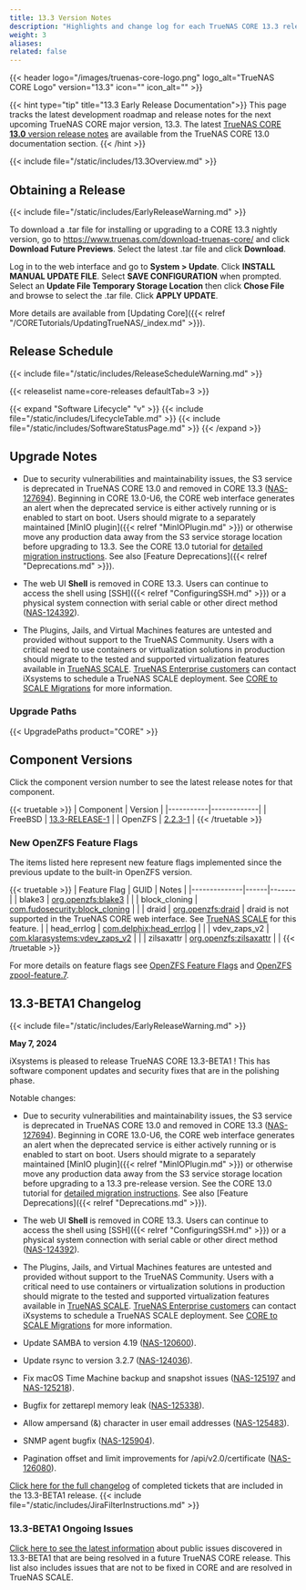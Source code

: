 ```yaml
---
title: 13.3 Version Notes
description: "Highlights and change log for each TrueNAS CORE 13.3 release."
weight: 3
aliases:
related: false
---
```


{{< header logo="/images/truenas-core-logo.png" logo_alt="TrueNAS CORE Logo" version="13.3" icon="" icon_alt="" >}}

{{< hint type="tip" title="13.3 Early Release Documentation">}}
This page tracks the latest development roadmap and release notes for the next upcoming TrueNAS CORE major version, 13.3.
The latest [TrueNAS CORE **13.0** version release notes](https://www.truenas.com/docs/core/13.0/gettingstarted/corereleasenotes/) are available from the TrueNAS CORE 13.0 documentation section.
{{< /hint >}}

{{< include file="/static/includes/13.3Overview.md" >}}

## Obtaining a Release

{{< include file="/static/includes/EarlyReleaseWarning.md" >}}

To download a <file>.tar</file> file for installing or upgrading to a CORE 13.3 nightly version, go to https://www.truenas.com/download-truenas-core/ and click **Download Future Previews**.
Select the latest <file>.tar</file> file and click **Download**.

Log in to the web interface and go to **System > Update**.
Click **INSTALL MANUAL UPDATE FILE**.
Select **SAVE CONFIGURATION** when prompted.
Select an **Update File Temporary Storage Location** then click **Chose File** and browse to select the <file>.tar</file> file.
Click **APPLY UPDATE**.

More details are available from [Updating Core]({{< relref "/CORETutorials/UpdatingTrueNAS/_index.md" >}}).

## Release Schedule

{{< include file="/static/includes/ReleaseScheduleWarning.md" >}}

{{< releaselist name=core-releases defaultTab=3 >}}

{{< expand "Software Lifecycle" "v" >}}
{{< include file="/static/includes/LifecycleTable.md" >}}
{{< include file="/static/includes/SoftwareStatusPage.md" >}}
{{< /expand >}}

## Upgrade Notes

* Due to security vulnerabilities and maintainability issues, the S3 service is deprecated in TrueNAS CORE 13.0 and removed in CORE 13.3 ([NAS-127694](https://ixsystems.atlassian.net/browse/NAS-127694)).
  Beginning in CORE 13.0-U6, the CORE web interface generates an alert when the deprecated service is either actively running or is enabled to start on boot.
  Users should migrate to a separately maintained [MinIO plugin]({{< relref "MinIOPlugin.md" >}}) or otherwise move any production data away from the S3 service storage location before upgrading to 13.3.
  See the CORE 13.0 tutorial for [detailed migration instructions](http://www.truenas.com/docs/core/13.0/coretutorials/jailspluginsvms/plugins/minioplugin/).
  See also [Feature Deprecations]({{< relref "Deprecations.md" >}}).

* The web UI **Shell** is removed in CORE 13.3. Users can continue to access the shell using [SSH]({{< relref "ConfiguringSSH.md" >}}) or a physical system connection with serial cable or other direct method ([NAS-124392](https://ixsystems.atlassian.net/browse/NAS-124392)).

* The Plugins, Jails, and Virtual Machines features are untested and provided without support to the TrueNAS Community.
  Users with a critical need to use containers or virtualization solutions in production should migrate to the tested and supported virtualization features available in [TrueNAS SCALE](https://www.truenas.com/download-truenas-scale/).
  [TrueNAS Enterprise customers](https://www.truenas.com/truenas-enterprise/) can contact iXsystems to schedule a TrueNAS SCALE deployment.
  See [CORE to SCALE Migrations](https://www.truenas.com/docs/scale/gettingstarted/migrate/) for more information.

### Upgrade Paths

{{< UpgradePaths product="CORE" >}}

## Component Versions

Click the component version number to see the latest release notes for that component.

{{< truetable >}}
| Component | Version |
|-----------|-------------|
| FreeBSD | [13.3-RELEASE-1](https://www.freebsd.org/releases/13.3R/relnotes/) |
| OpenZFS | [2.2.3-1](https://github.com/openzfs/zfs/releases/tag/zfs-2.2.3) |
{{< /truetable >}}

### New OpenZFS Feature Flags
The items listed here represent new feature flags implemented since the previous update to the built-in OpenZFS version.

{{< truetable >}}
| Feature Flag | GUID | Notes |
|--------------|------|-------|
| blake3 | [org.openzfs:blake3](https://openzfs.github.io/openzfs-docs/man/master/7/zpool-features.7.html#org.openzfs:blake3) | |
| block_cloning | [com.fudosecurity:block_cloning](https://openzfs.github.io/openzfs-docs/man/master/7/zpool-features.7.html#com.fudosecurity:block_cloning) | |
| draid | [org.openzfs:draid](https://openzfs.github.io/openzfs-docs/man/master/7/zpool-features.7.html#org.openzfs:draid) | draid is not supported in the TrueNAS CORE web interface. See [TrueNAS SCALE](https://www.truenas.com/truenas-scale/) for this feature. |
| head_errlog | [com.delphix:head_errlog](https://openzfs.github.io/openzfs-docs/man/master/7/zpool-features.7.html#com.delphix:head_errlog) | |
| vdev_zaps_v2 | [com.klarasystems:vdev_zaps_v2](https://openzfs.github.io/openzfs-docs/man/master/7/zpool-features.7.html#com.klarasystems:vdev_zaps_v2) | |
| zilsaxattr | [org.openzfs:zilsaxattr](https://openzfs.github.io/openzfs-docs/man/master/7/zpool-features.7.html#org.openzfs:zilsaxattr) |  |
{{< /truetable >}}

For more details on feature flags see [OpenZFS Feature Flags](https://openzfs.github.io/openzfs-docs/Basic%20Concepts/Feature%20Flags.html) and [OpenZFS zpool-feature.7](https://openzfs.github.io/openzfs-docs/man/7/zpool-features.7.html).

## 13.3-BETA1  Changelog

{{< include file="/static/includes/EarlyReleaseWarning.md" >}}

**May 7, 2024**

iXsystems is pleased to release TrueNAS CORE 13.3-BETA1 !
This has software component updates and security fixes that are in the polishing phase.

Notable changes:

* Due to security vulnerabilities and maintainability issues, the S3 service is deprecated in TrueNAS CORE 13.0 and removed in CORE 13.3 ([NAS-127694](https://ixsystems.atlassian.net/browse/NAS-127694)).
  Beginning in CORE 13.0-U6, the CORE web interface generates an alert when the deprecated service is either actively running or is enabled to start on boot.
  Users should migrate to a separately maintained [MinIO plugin]({{< relref "MinIOPlugin.md" >}}) or otherwise move any production data away from the S3 service storage location before upgrading to a 13.3 pre-release version.
  See the CORE 13.0 tutorial for [detailed migration instructions](http://www.truenas.com/docs/core/13.0/coretutorials/jailspluginsvms/plugins/minioplugin/).
  See also [Feature Deprecations]({{< relref "Deprecations.md" >}}).

* The web UI **Shell** is removed in CORE 13.3. Users can continue to access the shell using [SSH]({{< relref "ConfiguringSSH.md" >}}) or a physical system connection with serial cable or other direct method ([NAS-124392](https://ixsystems.atlassian.net/browse/NAS-124392)).

* The Plugins, Jails, and Virtual Machines features are untested and provided without support to the TrueNAS Community.
  Users with a critical need to use containers or virtualization solutions in production should migrate to the tested and supported virtualization features available in [TrueNAS SCALE](https://www.truenas.com/download-truenas-scale/).
  [TrueNAS Enterprise customers](https://www.truenas.com/truenas-enterprise/) can contact iXsystems to schedule a TrueNAS SCALE deployment.
  See [CORE to SCALE Migrations](https://www.truenas.com/docs/scale/gettingstarted/migrate/) for more information.

* Update SAMBA to version 4.19 ([NAS-120600](https://ixsystems.atlassian.net/browse/NAS-120600)).
* Update rsync to version 3.2.7 ([NAS-124036](https://ixsystems.atlassian.net/browse/NAS-124036)).
* Fix macOS Time Machine backup and snapshot issues ([NAS-125197](https://ixsystems.atlassian.net/browse/NAS-125197) and [NAS-125218](https://ixsystems.atlassian.net/browse/NAS-125218)).
* Bugfix for zettarepl memory leak ([NAS-125338](https://ixsystems.atlassian.net/browse/NAS-125338)).
* Allow ampersand (&) character in user email addresses ([NAS-125483](https://ixsystems.atlassian.net/browse/NAS-125483)).
* SNMP agent bugfix ([NAS-125904](https://ixsystems.atlassian.net/browse/NAS-125904)).
* Pagination offset and limit improvements for /api/v2.0/certificate ([NAS-126080](https://ixsystems.atlassian.net/browse/NAS-126080)).

<a href="https://ixsystems.atlassian.net/issues/?filter=10548" target="_blank">Click here for the full changelog</a> of completed tickets that are included in the 13.3-BETA1  release.
{{< include file="/static/includes/JiraFilterInstructions.md" >}}

### 13.3-BETA1  Ongoing Issues

<a href="https://ixsystems.atlassian.net/issues/?filter=10549" target="_blank">Click here to see the latest information</a> about public issues discovered in 13.3-BETA1  that are being resolved in a future TrueNAS CORE release.
This list also includes issues that are not to be fixed in CORE and are resolved in TrueNAS SCALE.
